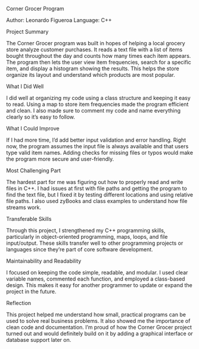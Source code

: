 Corner Grocer Program

Author: Leonardo Figueroa
Language: C++

Project Summary

The Corner Grocer program was built in hopes of helping a local grocery store analyze customer purchases. It reads a text file with a list of items bought throughout the day and counts how many times each item appears. The program then lets the user view item frequencies, search for a specific item, and display a histogram showing the results. This helps the store organize its layout and understand which products are most popular.

What I Did Well

I did well at organizing my code using a class structure and keeping it easy to read. Using a map to store item frequencies made the program efficient and clean. I also made sure to comment my code and name everything clearly so it’s easy to follow.


What I Could Improve

If I had more time, I’d add better input validation and error handling. Right now, the program assumes the input file is always available and that users type valid item names. Adding checks for missing files or typos would make the program more secure and user-friendly.


Most Challenging Part

The hardest part for me was figuring out how to properly read and write files in C++. I had issues at first with file paths and getting the program to find the text file, but I fixed it by testing different locations and using relative file paths. I also used zyBooks and class examples to understand how file streams work.


Transferable Skills

Through this project, I strengthened my C++ programming skills, particularly in object-oriented programming, maps, loops, and file input/output. These skills transfer well to other programming projects or languages since they’re part of core software development.

Maintainability and Readability

I focused on keeping the code simple, readable, and modular. I used clear variable names, commented each function, and employed a class-based design. This makes it easy for another programmer to update or expand the project in the future.

Reflection

This project helped me understand how small, practical programs can be used to solve real business problems. It also showed me the importance of clean code and documentation. I’m proud of how the Corner Grocer project turned out and would definitely build on it by adding a graphical interface or database support later on.
